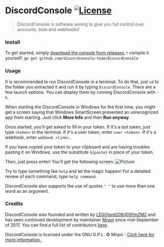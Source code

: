 # DiscordConsole [![License](https://img.shields.io/badge/license-GPL-blue.svg?style=flat-square)](https://github.com/discordconsole-team/DiscordConsole/blob/master/LICENSE)

> DiscordConsole is software aiming to give you full control over
> accounts, bots and webhooks!

### Install

To get started, simply [download the console from
releases](https://github.com/discordconsole-team/DiscordConsole/releases), r compile it yourself: `go get
github.com/discordconsole-team/DiscordConsole`

### Usage

It is recommended to run DiscordConsole in a terminal. To do that,
just `cd` to the folder you extracted it and run it by typing
`DiscordConsole`. There are a few launch options. You can display them
by running DiscordConsole with `-h`.

When starting the DiscordConsole in Windows for the first time, you
might get a screen saying that Windows SmartScreen prevented an
unrecognized app from starting. Just click **More Info** and then
**Run anyway**.

Once started, you'll get asked to fill in your token. If it's a bot
token, just type `<token>` in the terminal. If it's a user token,
enter `user <token>`. If it's a webhook, enter `webhook <link>.`

If you have copied your token to your clipboard and are having troubles
pasting it on Windows, use the substitute `${paste}` in place of your token.

Then, just press enter! You'll get the following screen:
![Picture](https://i.imgur.com/tnurMPA.png)

Try to type something like `help` and let the magic happen! For a
detailed review of each command, type `help command`.

DiscordConsole also supports the use of quotes `" "` to use more than one word as an argument.

### Credits

DiscordConsole was founded and written by
[LEGOlord208/jD91mZM2](https://github.com/jD91mZM2) and has seen
continued development by maintainer [Mnpn](https://github.com/Mnpn03)
since mid-September of 2017. You can find a full list of contributors
[here](https://github.com/discordconsole-team/DiscordConsole/graphs/contributors).


DiscordConsole is licensed under the GNU G.P.L. © Mnpn - [Click here for more
information.](https://github.com/discordconsole-team/DiscordConsole/blob/master/LICENSE)
